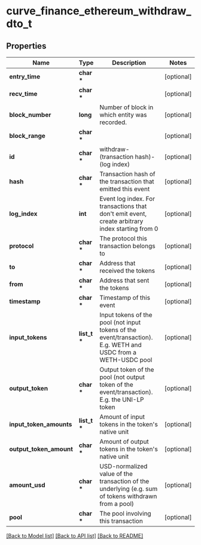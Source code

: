 # curve_finance_ethereum_withdraw_dto_t

## Properties
Name | Type | Description | Notes
------------ | ------------- | ------------- | -------------
**entry_time** | **char \*** |  | [optional] 
**recv_time** | **char \*** |  | [optional] 
**block_number** | **long** | Number of block in which entity was recorded. | [optional] 
**block_range** | **char \*** |  | [optional] 
**id** | **char \*** | withdraw-(transaction hash)-(log index) | [optional] 
**hash** | **char \*** | Transaction hash of the transaction that emitted this event | [optional] 
**log_index** | **int** | Event log index. For transactions that don&#39;t emit event, create arbitrary index starting from 0 | [optional] 
**protocol** | **char \*** | The protocol this transaction belongs to | [optional] 
**to** | **char \*** | Address that received the tokens | [optional] 
**from** | **char \*** | Address that sent the tokens | [optional] 
**timestamp** | **char \*** | Timestamp of this event | [optional] 
**input_tokens** | **list_t \*** | Input tokens of the pool (not input tokens of the event/transaction). E.g. WETH and USDC from a WETH-USDC pool | [optional] 
**output_token** | **char \*** | Output token of the pool (not output token of the event/transaction). E.g. the UNI-LP token | [optional] 
**input_token_amounts** | **list_t \*** | Amount of input tokens in the token&#39;s native unit | [optional] 
**output_token_amount** | **char \*** | Amount of output tokens in the token&#39;s native unit | [optional] 
**amount_usd** | **char \*** | USD-normalized value of the transaction of the underlying (e.g. sum of tokens withdrawn from a pool) | [optional] 
**pool** | **char \*** | The pool involving this transaction | [optional] 

[[Back to Model list]](../README.md#documentation-for-models) [[Back to API list]](../README.md#documentation-for-api-endpoints) [[Back to README]](../README.md)


